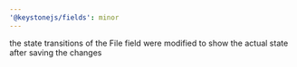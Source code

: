 ```yaml
---
'@keystonejs/fields': minor
---
```


the state transitions of the File field were modified to show the actual state after saving the changes
